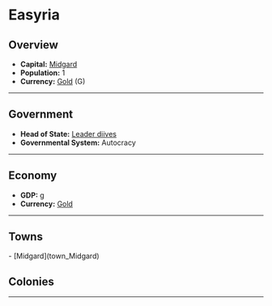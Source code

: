 # <!--NAME-->Easyria<!--NAME-->

## Overview

- **Capital:** <!--CAPITAL_LINK-->[Midgard](town_Midgard)<!--CAPITAL_LINK-->
- **Population:** <!--POPULATION-->1<!--POPULATION-->
- **Currency:** <!--CURRENCY_LINK-->[Gold](currency_Gold)<!--CURRENCY_LINK--> (<!--CURRENCY_ABV-->G<!--CURRENCY_ABV-->)

---

## Government

- **Head of State:** <!--LEADER_TITLE_LINK-->[Leader diives](user_diives)<!--LEADER_TITLE_LINK-->
- **Governmental System:** <!--GOVERNMENT-->Autocracy<!--GOVERNMENT-->

---

## Economy

- **GDP:** <!--GDP--><none>g<!--GDP-->
- **Currency:** <!--CURRENCY_LINK-->[Gold](currency_Gold)<!--CURRENCY_LINK-->

---

## Towns

<!--TOWNS-->- [Midgard](town_Midgard)<!--TOWNS-->

## Colonies

<!--COLONIES--><!--COLONIES-->

---
